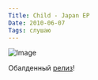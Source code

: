```yaml
---
Title: Child - Japan EP
Date: 2010-06-07
Tags: слушаю
---
```


![Image](http://dl.dropbox.com/u/140528/site/child-japan_ep.jpg)

Обалденный [релиз](http://www.junodownload.com/products/1453568-02.htm)!